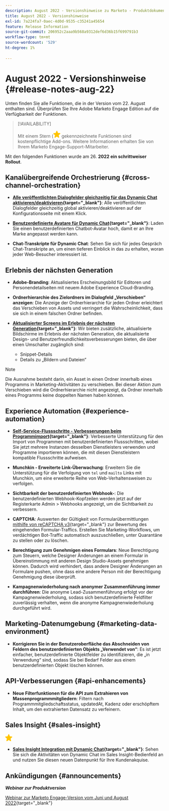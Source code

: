 ```yaml
---
description: August 2022 - Versionshinweise zu Marketo - Produktdokumentation
title: August 2022 - Versionshinweise
exl-id: 7a224fa7-0aec-4d0d-9535-c35241a45654
feature: Release Information
source-git-commit: 206952c2aaa9b568a9312def6d36b15f699791b3
workflow-type: tm+mt
source-wordcount: '529'
ht-degree: 1%

---
```


# August 2022 - Versionshinweise {#release-notes-aug-22}

Unten finden Sie alle Funktionen, die in der Version vom 22. August enthalten sind. Überprüfen Sie Ihre Adobe Marketo Engage Edition auf die Verfügbarkeit der Funktionen.

>[!AVAILABILITY]
>
>Mit einem Stern (![star](assets/yellow-star.png) gekennzeichnete Funktionen sind kostenpflichtige Add-ons. Weitere Informationen erhalten Sie von Ihrem Marketo Engage-Support-Mitarbeiter.

Mit den folgenden Funktionen wurde am 26. **2022 ein schrittweiser Rollout**.

## Kanalübergreifende Orchestrierung {#cross-channel-orchestration}

* **[Alle veröffentlichten Dialogfelder gleichzeitig für das Dynamic Chat aktivieren/deaktivieren](/help/marketo/product-docs/demand-generation/dynamic-chat/automated-chat/dialogue-overview.md#disable-enable-all-dialogues){target="_blank"}**: Alle veröffentlichten Dialogfelder gleichzeitig global aktivieren/deaktivieren auf der Konfigurationsseite mit einem Klick.

* **[Benutzerdefinierte Avatare für Dynamic Chat](/help/marketo/product-docs/demand-generation/dynamic-chat/setup-and-configuration/configuration.md#agent-settings){target="_blank"}**: Laden Sie einen benutzerdefinierten Chatbot-Avatar hoch, damit er an Ihre Marke angepasst werden kann.

* **Chat-Transkripte für Dynamic Chat**: Sehen Sie sich für jedes Gespräch Chat-Transkripte an, um einen tieferen Einblick in das zu erhalten, woran jeder Web-Besucher interessiert ist.

## Erlebnis der nächsten Generation

* **Adobe-Branding**: Aktualisiertes Erscheinungsbild für Editoren und Personendetailseiten mit neuem Adobe Experience Cloud-Branding.

* **Ordnerhierarchie des Zielordners im Dialogfeld „Verschieben“ anzeigen**: Die Anzeige der Ordnerhierarchie für jeden Ordner erleichtert das Verschieben von Assets und verringert die Wahrscheinlichkeit, dass sie sich in einem falschen Ordner befinden.

* **[Aktualisierter Screens im Erlebnis der nächsten Generation](/help/marketo/product-docs/marketo-engage-modern-ux/toggle-switch.md){target="_blank"}**: Wir bieten zusätzliche, aktualisierte Bildschirme im Erlebnis der nächsten Generation, die aktualisierte Design- und Benutzerfreundlichkeitsverbesserungen bieten, die über einen Umschalter zugänglich sind:

   * Snippet-Details
   * Details zu „Bildern und Dateien“

>[!NOTE]
>
>Die Ausnahme besteht darin, ein Asset in einen Ordner innerhalb eines Programms in Marketing-Aktivitäten zu verschieben. Bei dieser Aktion zum Verschieben wird die Ordnerhierarchie nicht angezeigt, da Ordner innerhalb eines Programms keine doppelten Namen haben können.

## Experience Automation {#experience-automation}

* **[Self-Service-Flussschritte - Verbesserungen beim Programmimport](/help/marketo/product-docs/core-marketo-concepts/smart-campaigns/flow-actions/flow-step-service.md){target="_blank"}**: Verbesserte Unterstützung für den Import von Programmen mit benutzerdefinierten Flussschritten, wobei Sie jetzt mehrere Instanzen desselben Dienstleisters verwenden und Programme importieren können, die mit diesen Dienstleistern kompatible Flussschritte aufweisen.

* **Munchkin - Erweiterte Link-Überwachung**: Erweitern Sie die Unterstützung für die Verfolgung von `tel` und `mailto` Links mit Munchkin, um eine erweiterte Reihe von Web-Verhaltensweisen zu verfolgen.

* **Sichtbarkeit der benutzerdefinierten Webhook-**: Die benutzerdefinierten Webhook-Kopfzeilen werden jetzt auf der Registerkarte Admin > Webhooks angezeigt, um die Sichtbarkeit zu verbessern.

* **CAPTCHA**: Auswerten der Gültigkeit von Formularübermittlungen [mithilfe von reCAPTCHA v3](/help/marketo/product-docs/demand-generation/forms/using-captcha/enable-captcha-in-marketo-forms.md){target="_blank"} zur Bewertung des eingehenden Formular-Traffics. Erstellen Sie Marketing-Workflows, um verdächtigen Bot-Traffic automatisch auszuschließen, unter Quarantäne zu stellen oder zu löschen.

* **Berechtigung zum Genehmigen eines Formulars**: Neue Berechtigung zum Steuern, welche Designer Änderungen an einem Formular in Übereinstimmung mit anderen Design Studio-Assets genehmigen können. Dadurch wird verhindert, dass andere Designer Änderungen an Formulare pushen, ohne dass eine andere Person mit der Berechtigung Genehmigung diese überprüft.

* **Kampagnenwiederholung nach anonymer Zusammenführung immer durchführen**: Die anonyme Lead-Zusammenführung erfolgt vor der Kampagnenwiederholung, sodass sich benutzerdefinierte Feldfilter zuverlässig verhalten, wenn die anonyme Kampagnenwiederholung durchgeführt wird.

## Marketing-Datenumgebung {#marketing-data-environment}

* **Korrigieren Sie in der Benutzeroberfläche das Abschneiden von Feldern des benutzerdefinierten Objekts „Verwendet von“**: Es ist jetzt einfacher, benutzerdefinierte Objektfelder zu identifizieren, die „in Verwendung“ sind, sodass Sie bei Bedarf Felder aus einem benutzerdefinierten Objekt löschen können.

## API-Verbesserungen {#api-enhancements}

* **Neue Filterfunktionen für die API zum Extrahieren von Massenprogrammmitgliedern**: Filtern nach Programmmitgliedschaftsstatus, updatedAt, Kadenz oder erschöpftem Inhalt, um den extrahierten Datensatz zu verfeinern.

## Sales Insight {#sales-insight}

![(Stern)](assets/yellow-star.png)

* **[Sales Insight Integration mit Dynamic Chat](/help/marketo/product-docs/marketo-sales-insight/msi-for-salesforce/features/dynamic-chat-integration.md){target="_blank"}**: Sehen Sie sich die Aktivitäten von Dynamic Chat im Sales Insight-Bedienfeld an und nutzen Sie diesen neuen Datenpunkt für Ihre Kundenakquise.

## Ankündigungen {#announcements}

**_Webinar zur Produktversion_**

[Webinar zur Marketo Engage-Version vom Juni und August 2022](https://engage.marketo.com/2022_June_August_Release_Webinar_OnDemandPage.html){target="_blank"}
